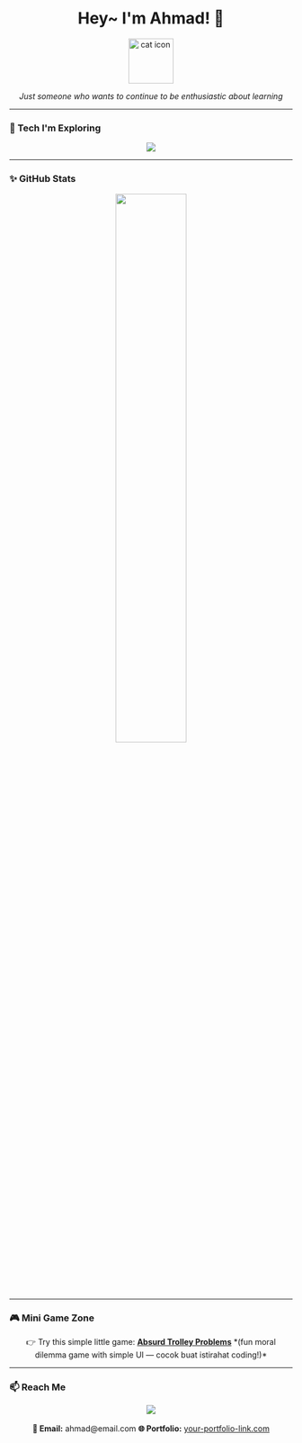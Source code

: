 <h1 align="center">Hey~ I'm Ahmad! 👋</h1>

<p align="center">
  <img src="https://raw.githubusercontent.com/KittyGiraudel/kittygiraudel/master/assets/cat.gif" width="80" alt="cat icon"/>
</p>

<p align="center"><i>Just someone who wants to continue to be enthusiastic about learning</i></p>

---

### 🔧 Tech I'm Exploring
<p align="center">
  <img src="https://skillicons.dev/icons?i=html,css,js,python,github&theme=dark" />
</p>

---

### ✨ GitHub Stats
<p align="center">
  <img src="https://github-readme-stats.vercel.app/api?username=ahmd1-03&show_icons=true&theme=tokyonight" width="50%" />
</p>

---

### 🎮 Mini Game Zone

<p align="center">
  👉 Try this simple little game: <a href="https://neal.fun/absurd-trolley-problems/" target="_blank"><b>Absurd Trolley Problems</b></a>  
  *(fun moral dilemma game with simple UI — cocok buat istirahat coding!)*
</p>

---

### 📫 Reach Me

<p align="center">
  <a href="https://www.instagram.com/ahmdd1.3" target="_blank">
    <img src="https://img.shields.io/badge/@ahmdd1.3-%23E4405F.svg?style=for-the-badge&logo=Instagram&logoColor=white"/>
  </a>
  <br><br>
  <b>📧 Email:</b> ahmad@email.com  
  <b>🌐 Portfolio:</b> <a href="https://your-portfolio-link.com" target="_blank">your-portfolio-link.com</a>
</p>
